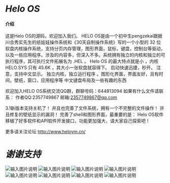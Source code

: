 #  **_Helo OS_** 

####  **介绍** 
这是Helo OS的源码，欢迎加入我们。
HELO OS是由一个初中生pengzekai跟据川合秀实先生的纸娃娃操作系统和《30天自制操作系统》写的一个小型的 32 位软盘内核操作系统，支持分页内存管理，图形界面，鼠标，键盘，控制台等驱动，以及一些应用程序。涉及的内容多，但深入不多。系统拥有独立的内核和独立的可执行程序，其可执行文件拓展名为 .HEL 。
Helo OS 的最大特点就是小 ，内核 HELO.SYS 只有 45.6K ，其大小一张软盘就容得下。
启动快速迅捷，秒开。
注意，支持中文显示。
独立内核，独立运行程序 。图形化界面，界面友好，且有时间，壁纸，窗口，应用程序等
中文键盘布局及一些有趣的东西

欢迎加入HELO OS系统交流QQ群，群聊号码：644813094
如果有什么文件请联系：
作者QQ:2357749867
邮箱:2357749867@qq.com

3.1新版本支持关机了！
并且也完善了文件系统，拥有一个不完整的文件操作！
并且修复的壁纸显示的漏洞！
完善了shell和图形界面，最重要的是：
Helo OS软件移植了好多软件和API软件开发接口，功能更加强大，请大家自己探索吧！

更多请关注论坛
http://www.heloym.cn/

#  **_谢谢支持_** 
![输入图片说明](https://images.gitee.com/uploads/images/2020/0223/175455_395612c1_4803184.png "7.png")
![输入图片说明](https://images.gitee.com/uploads/images/2020/0223/175559_6215236c_4803184.png "5.png")
![输入图片说明](https://images.gitee.com/uploads/images/2020/0223/175507_c951974c_4803184.png "4.png")
![输入图片说明](https://images.gitee.com/uploads/images/2020/0223/175515_c368012f_4803184.png "9.png")
![输入图片说明](https://images.gitee.com/uploads/images/2020/0223/175523_abe15712_4803184.png "3.png")
![输入图片说明](https://images.gitee.com/uploads/images/2020/0223/175538_742e671e_4803184.png "1.png")
![输入图片说明](https://images.gitee.com/uploads/images/2020/0223/175544_3bb1387b_4803184.png "2.png")
![输入图片说明](https://images.gitee.com/uploads/images/2020/0223/175608_a327cc8f_4803184.png "9.png")